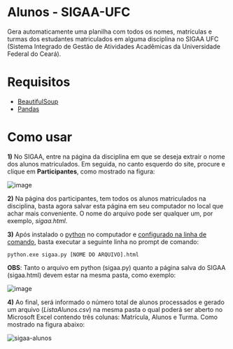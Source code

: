 # Alunos - SIGAA-UFC
Gera automaticamente uma planilha com todos os nomes, matrículas e turmas dos estudantes matriculados em alguma disciplina no SIGAA UFC (Sistema Integrado de Gestão de Atividades Acadêmicas da Universidade Federal do Ceará).

# Requisitos
* [BeautifulSoup](https://www.crummy.com/software/BeautifulSoup/bs4/doc/)
* [Pandas](https://pandas.pydata.org/)

# Como usar
**1)** No SIGAA, entre na página da disciplina em que se deseja extrair o nome dos alunos matriculados. Em seguida, no canto esquerdo do site, procure e clique em **Participantes**, como mostrado na figura:

![image](https://user-images.githubusercontent.com/56649205/73856915-f1b5f100-4814-11ea-83e8-73f8d7472ba4.png)

**2)** Na página dos participantes, tem todos os alunos matriculados na disciplina, basta agora salvar esta página em seu computador no local que achar mais conveniente. O nome do arquivo pode ser qualquer um, por exemplo, *sigaa.html*. 

**3)** Após instalado o [python](https://www.python.org/downloads/) no computador e [configurado na linha de comando](http://www.mundodoshackers.com.br/como-executar-um-codigo-python-pelo-prompt-de-comando), basta executar a seguinte linha no prompt de comando:
```
python.exe sigaa.py [NOME DO ARQUIVO].html
```
**OBS**: Tanto o arquivo em python (sigaa.py) quanto a página salva do SIGAA (sigaa.html) devem estar na mesma pasta, como exemplo:

![image](https://user-images.githubusercontent.com/56649205/73859531-f381b380-4818-11ea-8985-d283fc1938ed.png)

**4)** Ao final, será informado o número total de alunos processados e gerado um arquivo (*ListaAlunos.csv*) na mesma pasta o qual poderá ser aberto no Microsoft Excel contendo três colunas: Matrícula, Alunos e Turma. Como mostrado na figura abaixo:

![sigaa-alunos](https://user-images.githubusercontent.com/56649205/73859037-2a0afe80-4818-11ea-8d85-9b59239d7927.jpg)
